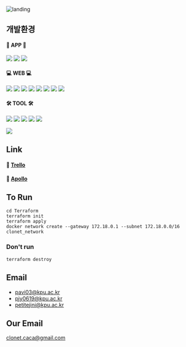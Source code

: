 ![landing](https://user-images.githubusercontent.com/80253983/159113895-5290944b-81a5-4d1a-ac0f-2520d8610fae.png)

## 개발환경
#### 📱 APP 📱
<img src="https://img.shields.io/badge/SwiftUI-F05138?style=flat-square&logo=Swift&logoColor=white"/> <img src="https://img.shields.io/badge/Apollo-311C87?style=flat-square&logo=ApolloGraphQL&logoColor=white"/> <img src="https://img.shields.io/badge/GraphQL-E10098?style=flat-square&logo=GraphQL&logoColor=white"/> 

#### 💻 WEB 💻
<img src="https://img.shields.io/badge/JavaScript-F7DF1E?style=flat-square&logo=JavaScript&logoColor=white"/> <img src="https://img.shields.io/badge/SpringBoot-6DB33F?style=flat-square&logo=SpringBoot&logoColor=white"/> <img src="https://img.shields.io/badge/NGINX-009639?style=flat-square&logo=NGINX&logoColor=white"/> <img src="https://img.shields.io/badge/Docker-2496ED?style=flat-square&logo=Docker&logoColor=white"/> <img src="https://img.shields.io/badge/ApacheKafka-231F20?style=flat-square&logo=ApacheKafka&logoColor=white"/>
<img src="https://img.shields.io/badge/Grafana-F46800?style=flat-square&logo=Grafana&logoColor=white"/> 
<img src="https://img.shields.io/badge/Prometheus-E6522C?style=flat-square&logo=Prometheus&logoColor=white"/>
<img src="https://img.shields.io/badge/Selenium-43B02A?style=flat-square&logo=Selenium&logoColor=white"/>

#### 🛠 TOOL 🛠
<img src="https://img.shields.io/badge/Jenkins-D24939?style=flat-square&logo=Jenkins&logoColor=white"/> <img src="https://img.shields.io/badge/AmazonAWS-232F3E?style=flat-square&logo=AmazonAWS&logoColor=white"/> <img src="https://img.shields.io/badge/MySQL-4479A1?style=flat-square&logo=MySQL&logoColor=white"/> <img src="https://img.shields.io/badge/Apache-D22128?style=flat-square&logo=Apache&logoColor=white"/> <img src="https://img.shields.io/badge/Jira Software-0052CC?style=flat-square&logo=Jira Software&logoColor=#0052CC"/> 

<img src="https://img.shields.io/badge/Github-181717?style=flat-square&logo=Github&logoColor=white"/>


## Link
#### 📎 [Trello](https://trello.com/b/0S6KfZjD/caca)

#### 📎 [Apollo](https://studio.apollographql.com/org/clonet/graphs)


## To Run
```
cd Terraform
terraform init
terraform apply
docker network create --gateway 172.18.0.1 --subnet 172.18.0.0/16 clonet_network 
```
### Don't run
```
terraform destroy
```

## Email
* pavi03@kpu.ac.kr
* pjy0619@kpu.ac.kr
* petitejini@kpu.ac.kr


## Our Email
clonet.caca@gmail.com

